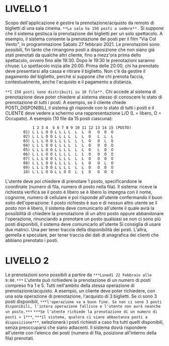 # LIVELLO 1
Scopo dell'applicazione è gestire la prenotazione/acquisto da remoto di biglietti di una sala cinema.
`**La sala ha 150 posti a sedere**.`
Si suppone che il sistema gestisca la prenotazione dei biglietti per un solo spettacolo. A esempio, il sistema consente la prenotazione dei posti per il film "Via Col Vento", in programmazione Sabato 27 febbraio 2021.
Le prenotazioni sono possibili, fin tanto che rimangono posti a disposizione che non siano già stati prenotati da qualche altri cliente, fino a mezz'ora prima dello spettacolo, ovvero fino alle 19:30. Dopo le 19:30 le prenotazioni saranno chiuse.
Lo spettacolo inizia alle 20:00. Prima delle 20:00, chi ha prenotato deve presentarsi alla cassa e ritirare il biglietto. Non c'è da gestire il pagamento del biglietto, perché si suppone che chi prenota faccia, contestualmente, anche l'acquisto e il pagamento a distanza.

`**I 150 posti sono distribuiti su 10 file**.` Chi accede al sistema di prenotazione deve poter chiedere al sistema stesso di conoscere lo stato di prenotazione di tutti i posti.
A esempio, se il cliente chiede POSTI_DISPONIBILI, il sistema gli risponde con lo stato di tutti i posti e il CLIENTE deve vedere a schermo una rappresentazione L/O (L = libero, O = Occupato). A esempio (10 file da 15 posti ciascuna):



```
            1 2 3 4  5 6 7 8 9 10 11 12 13 14 15 (POSTO)
        01) L L L O O L L L L  L  L  O   O  O  O
        02) L L L O O L L L L  L  L  O   L  L  L
        03) L L L O O L L L L  L  L  O   O  L  O
        04) L L L O O L L L L  L  L  O   O  O  O
        05) L L L O O L L L L  L  L  O   L  O  O
        06) L L L O O L L L L  L  L  O   O  O  O
        07) L L L O O L L L L  L  L  O   O  O  O
        08) L L L O O L L L L  L  L  O   O  L  O
        09) L L L O O L L L L  L  L  O   O  O  O
        10) L L L O O L L O O  L  L  O   O  O  O
```

L'utente deve poi chiedere di prenotare 1 posto, specificandone le coordinate (numero di fila, numero di posto nella fila).
Il sistema:
riceve la richiesta
verifica se il posto è libero
se è libero lo impegna con il nome, cognome, numero di cellulare e poi risponde all'utente confermando il buon esito dell'operazione: il posto richiesto è suo e di nessun altro utente
se il posto non è libero, il sistema deve comunicarlo all'utente il quale avrà la possibilità di chiedere la prenotazione di un altro posto oppure abbandonare l'operazione, rinunciando a prenotare un posto qualsiasi
se non ci sono più posti disponibili, il sistema deve comunicarlo all'utente
Si consiglia di usare due matrici. Una per tener traccia della disponibilità dei posti. L'altra, gemella e speculare, per tener traccia dei dati di anagrafica dei clienti che abbiano prenotato i posti.

# LIVELLO 2

Le prenotazioni sono possibili a partire da `***Lunedì 22 Febbraio alle 9:00.***`
L'utente può richiedere la prenotazione di un numero di posti compreso fra 1 e 5. Tutti nell'ambito della stessa operazione di prenotazione/acquisto. A esempio, un cliente deve poter richiedere, con una sola operazione di prenotazione, l'acquisto di 3 biglietti.
Se ci sono 3 posti disponibili, `***l'operazione va a buon fine. Se non ci sono 3 posti disponibili, l'intera operazione fallisce e l'utente non avrà neanche un posto.***`
`***Se l'utente richiede la prenotazione di un numero di posti > 1***`, `***il sistema, qualora ci siano abbastanza posti a disposizione***`, selezionerà i posti richiesti a caso fra tutti quelli disponibili, senza preoccuparsi che siano adiacenti. Il sistema dovrà rispondere all'utente con l'elenco dei posti (numero di fila, posizione all'interno della fila) prenotati.
